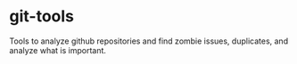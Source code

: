 # git-tools
Tools to analyze github repositories and find zombie issues, duplicates, and analyze what is important.
